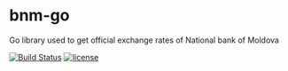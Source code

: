 # bnm-go
Go library used to get official exchange rates of National bank of Moldova

[![Build Status](https://travis-ci.org/OsoianMarcel/bnm-go.svg?branch=master)](https://travis-ci.org/OsoianMarcel/bnm-go)
[![license](https://img.shields.io/github/license/mashape/apistatus.svg)]()
